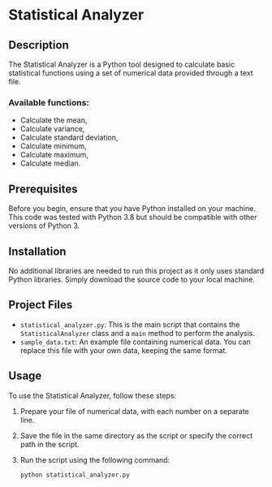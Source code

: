 # Statistical Analyzer

## Description

The Statistical Analyzer is a Python tool designed to calculate basic statistical functions using a set of numerical data provided through a text file.

### Available functions:

- Calculate the mean,
- Calculate variance,
- Calculate standard deviation,
- Calculate minimum,
- Calculate maximum,
- Calculate median.

## Prerequisites

Before you begin, ensure that you have Python installed on your machine. This code was tested with Python 3.8 but should be compatible with other versions of Python 3.

## Installation

No additional libraries are needed to run this project as it only uses standard Python libraries. Simply download the source code to your local machine.

## Project Files

- `statistical_analyzer.py`: This is the main script that contains the `StatisticalAnalyzer` class and a `main` method to perform the analysis.
- `sample_data.txt`: An example file containing numerical data. You can replace this file with your own data, keeping the same format.

## Usage

To use the Statistical Analyzer, follow these steps:

1. Prepare your file of numerical data, with each number on a separate line.
2. Save the file in the same directory as the script or specify the correct path in the script.
3. Run the script using the following command:

   ```bash
   python statistical_analyzer.py
   ```
